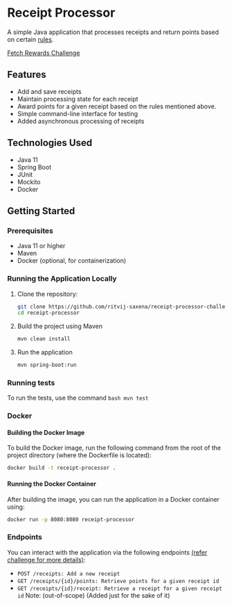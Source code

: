 # Receipt Processor

A simple Java application that processes receipts and return points based on certain [rules](https://github.com/fetch-rewards/receipt-processor-challenge?tab=readme-ov-file#rules).

[Fetch Rewards Challenge](https://github.com/fetch-rewards/receipt-processor-challenge)

## Features

- Add and save receipts
- Maintain processing state for each receipt
- Award points for a given receipt based on the rules mentioned above.
- Simple command-line interface for testing
- Added asynchronous processing of receipts

## Technologies Used

- Java 11
- Spring Boot
- JUnit
- Mockito
- Docker

## Getting Started

### Prerequisites

- Java 11 or higher
- Maven
- Docker (optional, for containerization)

### Running the Application Locally

1. Clone the repository:

   ```bash
   git clone https://github.com/ritvij-saxena/receipt-processor-challenge.git
   cd receipt-processor
   ```

2. Build the project using Maven
    ```bash
    mvn clean install
    ```   
3. Run the application
    ```bash
    mvn spring-boot:run
    ```
### Running tests
To run the tests, use the command
    ```bash
    mvn test
    ```

### Docker
#### Building the Docker Image
To build the Docker image, run the following command from the root of the project directory (where the Dockerfile is located):
```bash
docker build -t receipt-processor .
```

#### Running the Docker Container
After building the image, you can run the application in a Docker container using:
```bash
docker run -p 8080:8080 receipt-processor
```


### Endpoints
You can interact with the application via the following endpoints [(refer challenge for more details)](https://github.com/fetch-rewards/receipt-processor-challenge?tab=readme-ov-file#summary-of-api-specification):

- `POST /receipts: Add a new receipt`
- `GET /receipts/{id}/points: Retrieve points for a given receipt id`
- `GET /receipts/{id}/receipt: Retrieve a receipt for a given receipt id` 
  Note: (out-of-scope) (Added just for the sake of it)